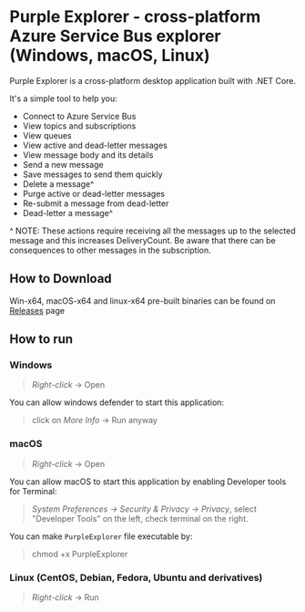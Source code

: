 # Purple Explorer - cross-platform Azure Service Bus explorer (Windows, macOS, Linux)

Purple Explorer is a cross-platform desktop application built with .NET Core. 

It's a simple tool to help you: 
* Connect to Azure Service Bus
* View topics and subscriptions
* View queues
* View active and dead-letter messages
* View message body and its details
* Send a new message
* Save messages to send them quickly
* Delete a message^
* Purge active or dead-letter messages
* Re-submit a message from dead-letter
* Dead-letter a message^

\^ NOTE: These actions require receiving all the messages up to the selected message and this increases DeliveryCount. Be aware that there can be consequences to other messages in the subscription.

## How to Download
Win-x64, macOS-x64 and linux-x64 pre-built binaries can be found on [Releases](https://github.com/telstrapurple/PurpleExplorer/releases) page

## How to run
### Windows
> _Right-click_ -> Open

You can allow windows defender to start this application:
> click on _More Info_ -> Run anyway

### macOS
> _Right-click_ -> Open

You can allow macOS to start this application by enabling Developer tools for Terminal:
> _System Preferences -> Security & Privacy -> Privacy_, select "Developer Tools" on the left, check terminal on the right.

You can make `PurpleExplorer` file executable by:
> chmod +x PurpleExplorer

### Linux (CentOS, Debian, Fedora, Ubuntu and derivatives)
> _Right-click_ -> Run